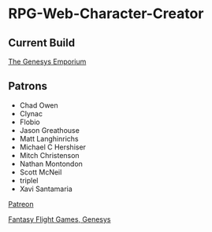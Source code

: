 # RPG-Web-Character-Creator

## Current Build
[The Genesys Emporium](https://genesysemporium.com)

## Patrons
- Chad Owen
- Clynac
- Flobio
- Jason Greathouse
- Matt Langhinrichs
- Michael C Hershiser
- Mitch Christenson
- Nathan Montondon
- Scott McNeil
- triplel
- Xavi Santamaria

[Patreon](https://www.patreon.com/SkyJedi)

[Fantasy Flight Games, Genesys](https://www.fantasyflightgames.com/en/products/genesys)
